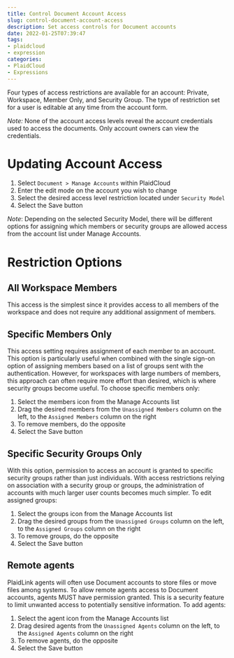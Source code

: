 ```yaml
---
title: Control Document Account Access
slug: control-document-account-access
description: Set access controls for Document accounts
date: 2022-01-25T07:39:47
tags:
- plaidcloud
- expression
categories:
- PlaidCloud
- Expressions
---
```



Four types of access restrictions are available for an account: Private, Workspace, Member Only, and Security Group. The type of restriction set for a user is editable at any time from the account form.



*Note:* None of the account access levels reveal the account credentials used to access the documents. Only account owners can view the credentials.



# Updating Account Access


1. Select `Document > Manage Accounts` within PlaidCloud
2. Enter the edit mode on the account you wish to change
3. Select the desired access level restriction located under `Security Model`
4. Select the Save button

*Note*: Depending on the selected Security Model, there will be different options for assigning which members or security groups are allowed access from the account list under Manage Accounts.



# Restriction Options


## All Workspace Members


This access is the simplest since it provides access to all members of the workspace and does not require any additional assignment of members.



## Specific Members Only


This access setting requires assignment of each member to an account. This option is particularly useful when combined with the single sign-on option of assigning members based on a list of groups sent with the authentication. However, for workspaces with large numbers of members, this approach can often require more effort than desired, which is where security groups become useful. To choose specific members only:


1. Select the members icon from the Manage Accounts list
2. Drag the desired members from the `Unassigned Members` column on the left, to the `Assigned Members` column on the right
3. To remove members, do the opposite
4. Select the Save button

## Specific Security Groups Only


With this option, permission to access an account is granted to specific security groups rather than just individuals. With access restrictions relying on association with a security group or groups, the administration of accounts with much larger user counts becomes much simpler. To edit assigned groups:


1. Select the groups icon from the Manage Accounts list
2. Drag the desired groups from the `Unassigned Groups` column on the left, to the `Assigned Groups` column on the right
3. To remove groups, do the opposite
4. Select the Save button

## Remote agents


PlaidLink agents will often use Document accounts to store files or move files among systems. To allow remote agents access to Document accounts, agents MUST have permission granted. This is a security feature to limit unwanted access to potentially sensitive information. To add agents:


1. Select the agent icon from the Manage Accounts list
2. Drag desired agents from the `Unassigned Agents` column on the left, to the `Assigned Agents` column on the right
3. To remove agents, do the opposite
4. Select the Save button
